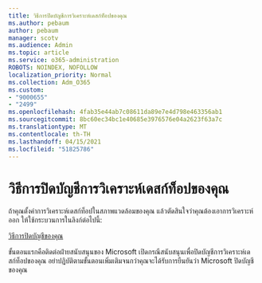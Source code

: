```yaml
---
title: วิธีการปิดบัญชีการวิเคราะห์เดสก์ท็อปของคุณ
ms.author: pebaum
author: pebaum
manager: scotv
ms.audience: Admin
ms.topic: article
ms.service: o365-administration
ROBOTS: NOINDEX, NOFOLLOW
localization_priority: Normal
ms.collection: Adm_O365
ms.custom:
- "9000655"
- "2499"
ms.openlocfilehash: 4fab35e44ab7c08611da89e7e4d798e463356ab1
ms.sourcegitcommit: 8bc60ec34bc1e40685e3976576e04a2623f63a7c
ms.translationtype: MT
ms.contentlocale: th-TH
ms.lasthandoff: 04/15/2021
ms.locfileid: "51825786"
---
```

# <a name="how-to-close-your-desktop-analytics-account"></a>วิธีการปิดบัญชีการวิเคราะห์เดสก์ท็อปของคุณ

ถ้าคุณตั้งค่าการวิเคราะห์เดสก์ท็อปในสภาพแวดล้อมของคุณ แล้วตัดสินใจว่าคุณต้องเอาการวิเคราะห์ออก ให้ใช้กระบวนการในลิงก์ต่อไปนี้:

[วิธีการปิดบัญชีของคุณ](https://docs.microsoft.com/configmgr/desktop-analytics/account-close)

ขั้นตอนแรกคือติดต่อฝ่ายสนับสนุนของ Microsoft เปิดกรณีสนับสนุนเพื่อปิดบัญชีการวิเคราะห์เดสก์ท็อปของคุณ อย่าปฏิบัติตามขั้นตอนเพิ่มเติมจนกว่าคุณจะได้รับการยืนยันว่า Microsoft ปิดบัญชีของคุณ